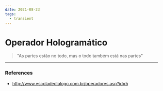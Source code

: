 ```yaml
---
date: 2021-08-23
tags:
  - transient
---
```

# Operador Hologramático
> "As partes estão no todo, mas o todo também está nas partes"



---
### References
- http://www.escoladedialogo.com.br/operadores.asp?id=5